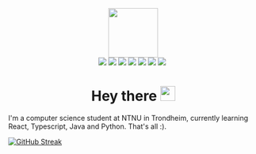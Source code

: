 <div class="header" align="center">
<img src="https://media.giphy.com/media/3oKIPnAiaMCws8nOsE/giphy.gif" width="100">  
</div>

<div class="badges" align="center">
  <img src="https://img.shields.io/badge/java-passing-brightgreen">
  <img src="https://img.shields.io/badge/python-passing-brightgreen">
  <img src="https://img.shields.io/badge/typescript-passing-brightgreen">
  <img src="https://img.shields.io/badge/react-passing-brightgreen">
  <img src="https://img.shields.io/badge/javascript-passing-brightgreen">
  <img src="https://img.shields.io/badge/css-passing-brightgreen">
  <img src="https://img.shields.io/badge/html-passing-brightgreen">
  <img src="https://komarev.com/ghpvc/?username=MindChirp&style=flat-square&color=blue" alt=""/>
</div>

<h1 align="center">
  Hey there
  <img src="https://media.giphy.com/media/hvRJCLFzcasrR4ia7z/giphy.gif" width="30px"/>
</h1>

<p>I'm a computer science student at NTNU in Trondheim, currently learning React, Typescript, Java and Python. That's all :).</p>

[![GitHub Streak](http://github-readme-streak-stats.herokuapp.com?user=MindChirp&theme=dark)](https://git.io/streak-stats)
<!--
**MindChirp/MindChirp** is a ✨ _special_ ✨ repository because its `README.md` (this file) appears on your GitHub profile.

Here are some ideas to get you started:

- 🔭 I’m currently working on ...
- 🌱 I’m currently learning ...
- 👯 I’m looking to collaborate on ...
- 🤔 I’m looking for help with ...
- 💬 Ask me about ...
- 📫 How to reach me: ...
- 😄 Pronouns: ...
- ⚡ Fun fact: ...
-->

